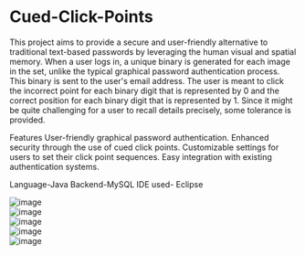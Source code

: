 # Cued-Click-Points
This project aims to provide a secure and user-friendly alternative to traditional text-based passwords by leveraging the human visual and spatial memory.
When a user logs in, a unique binary is generated for each image in the set, unlike the typical graphical password authentication process. This binary is sent to the user's email address.
The user is meant to click the incorrect point for each binary digit that is represented by 0 and the correct position for each binary digit that is represented by 1.
Since it might be quite challenging for a user to recall details precisely, some tolerance is provided.

Features
User-friendly graphical password authentication.
Enhanced security through the use of cued click points.
Customizable settings for users to set their click point sequences.
Easy integration with existing authentication systems.

Language-Java
Backend-MySQL
IDE used- Eclipse

![image](https://github.com/priyankakanakam/Graphical-Password-Authentication-using-Cued-Click-Points/assets/106732773/4fb685ea-27fb-44ae-acff-5c843a1b3576)<br>
![image](https://github.com/priyankakanakam/Graphical-Password-Authentication-using-Cued-Click-Points/assets/106732773/f1ff9e25-dd9f-466a-8cc9-0b511d65a848)<br>
![image](https://github.com/priyankakanakam/Graphical-Password-Authentication-using-Cued-Click-Points/assets/106732773/4123e5e6-9dd4-4169-96cb-51d80338e3ad)<br>
![image](https://github.com/priyankakanakam/Graphical-Password-Authentication-using-Cued-Click-Points/assets/106732773/83f4a0e8-0275-452c-8fb4-f89d571bbf84)<br>
![image](https://github.com/priyankakanakam/Graphical-Password-Authentication-using-Cued-Click-Points/assets/106732773/fd97be5f-8974-4c18-8251-9d1335822e5c)





